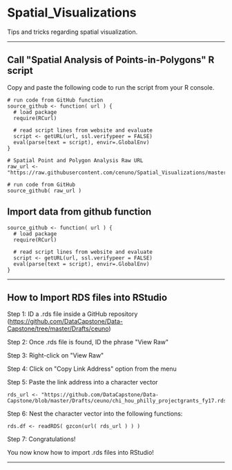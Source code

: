 # Spatial_Visualizations
Tips and tricks regarding spatial visualization.
*****************
## Call "Spatial Analysis of Points-in-Polygons" R script

Copy and paste the following code to run the script from your R console. 
```
# run code from GitHub function
source_github <- function( url ) {
  # load package
  require(RCurl)
  
  # read script lines from website and evaluate
  script <- getURL(url, ssl.verifypeer = FALSE)
  eval(parse(text = script), envir=.GlobalEnv)
} 

# Spatial Point and Polygon Analysis Raw URL
raw_url <- "https://raw.githubusercontent.com/cenuno/Spatial_Visualizations/master/spatial_point_polygon_analysis.r"

# run code from GitHub
source_github( raw_url )

```
## Import data from github function
```
source_github <- function( url ) {
  # load package
  require(RCurl)
  
  # read script lines from website and evaluate
  script <- getURL(url, ssl.verifypeer = FALSE)
  eval(parse(text = script), envir=.GlobalEnv)
} 
```
*****************
## How to Import RDS files into RStudio

Step 1: ID a .rds file inside a GitHub repository (https://github.com/DataCapstone/Data-Capstone/tree/master/Drafts/ceuno)

Step 2: Once .rds file is found, ID the phrase "View Raw"

Step 3: Right-click on "View Raw"

Step 4: Click on "Copy Link Address" option from the menu

Step 5: Paste the link address into a character vector

```
rds_url <- "https://github.com/DataCapstone/Data-Capstone/blob/master/Drafts/ceuno/chi_hou_philly_projectgrants_fy17.rds?
```

Step 6: Nest the character vector into the following functions: 

```
rds.df <- readRDS( gzcon(url( rds_url ) ) )
```

Step 7: Congratulations!

You now know how to import .rds files into RStudio!
*****************
